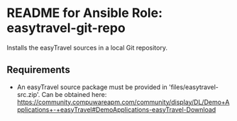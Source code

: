 # README for Ansible Role: easytravel-git-repo

Installs the easyTravel sources in a local Git repository.

## Requirements

- An easyTravel source package must be provided in 'files/easytravel-src.zip'.
  Can be obtained here: https://community.compuwareapm.com/community/display/DL/Demo+Applications+-+easyTravel#DemoApplications-easyTravel-Download
